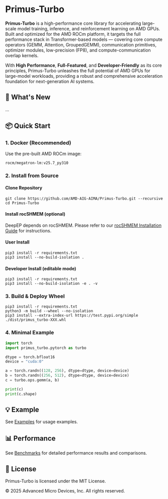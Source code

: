 # Primus-Turbo
**Primus-Turbo** is a high-performance core library for accelerating large-scale model training, inference, and reinforcement learning on AMD GPUs. Built and optimized for the AMD ROCm platform, it targets the full performance stack in Transformer-based models — covering core compute operators (GEMM, Attention, GroupedGEMM), communication primitives, optimizer modules, low-precision (FP8), and compute-communication overlap kernels.

With **High Performance**, **Full-Featured**, and **Developer-Friendly** as its core principles, Primus-Turbo unleashes the full potential of AMD GPUs for large-model workloads, providing a robust and comprehensive acceleration foundation for next-generation AI systems.


## 🚀 What's New
...


## 📦 Quick Start

### 1. Docker (Recommended)
Use the pre-built AMD ROCm image:
```
rocm/megatron-lm:v25.7_py310
```

### 2. Install from Source
#### Clone Repository
```
git clone https://github.com/AMD-AIG-AIMA/Primus-Turbo.git --recursive
cd Primus-Turbo
```

#### Install rocSHMEM (optional)
DeepEP depends on rocSHMEM. Please refer to our [rocSHMEM Installation Guide](docs/install_dependencies.md) for instructions.

#### User Install
```
pip3 install -r requirements.txt
pip3 install --no-build-isolation .
```

#### Developer Install (editable mode)
```
pip3 install -r requirements.txt
pip3 install --no-build-isolation -e . -v
```

### 3. Build & Deploy Wheel
```
pip3 install -r requirements.txt
python3 -m build --wheel --no-isolation
pip3 install --extra-index-url https://test.pypi.org/simple ./dist/primus_turbo-XXX.whl
```

### 4. Minimal Example
```python
import torch
import primus_turbo.pytorch as turbo

dtype = torch.bfloat16
device = "cuda:0"

a = torch.randn((128, 256), dtype=dtype, device=device)
b = torch.randn((256, 512), dtype=dtype, device=device)
c = turbo.ops.gemm(a, b)

print(c)
print(c.shape)
```

## 💡 Example
See [Examples](./docs/examples.md) for usage examples.


## 📊 Performance
See [Benchmarks](./benchmark/README.md) for detailed performance results and comparisons.



## 📜 License

Primus-Turbo is licensed under the MIT License.

© 2025 Advanced Micro Devices, Inc. All rights reserved.
